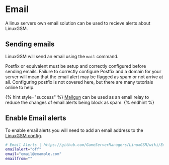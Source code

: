# Email

A linux servers own email solution can be used to recieve alerts about LinuxGSM.

## Sending emails

LinuxGSM will send an email using the `mail` command.

Postfix or equivalent must be setup and correctly configured before sending emails. Failure to correctly configure Postfix and a domain for your server will mean that the email alert may be flagged as spam or not arrive at all. Configuring postfix is not covered here, but there are many tutorials online to help.

{% hint style="success" %}
[Mailgun](mailgun.md) can be used as an email relay to reduce the changes of email alerts being block as spam.
{% endhint %}

## Enable Email alerts

To enable email alerts you will need to add an email address to the [LinuxGSM config](../configuration/linuxgsm-config.md).

```bash
# Email Alerts | https://github.com/GameServerManagers/LinuxGSM/wiki/Email
emailalert="off"
email="email@example.com"
emailfrom=""
```


